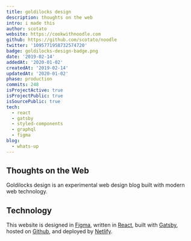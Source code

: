 ```yaml
---
title: goldilocks design
description: thoughts on the web
intro: i made this
author: scotato
website: https://cookwithnoodle.com
github: https://github.com/scotato/noodle
twitter: '1095771958732574720'
badge: goldilocks-design-badge.png
date: '2019-02-14'
addedAt: '2020-01-02'
createdAt: '2019-02-14'
updatedAt: '2020-01-02'
phase: production
commits: 248
isProjectActive: true
isProjectPublic: true
isSourcePublic: true
tech: 
  - react
  - gatsby
  - styled-components
  - graphql
  - figma
blog:
  - whats-up
---
```


## Thoughts on the Web
Goldilocks design is an experimental web design blog built with modern web technology.

## Technology
This website is designed in [Figma](http://figma.com/), written in [React](http://reactjs.org/), built with [Gatsby](https://www.gatsbyjs.org/), hosted on [Github](https://github.com/scotato/goldilocks.design), and deployed by [Netlify](https://www.netlify.com/).
